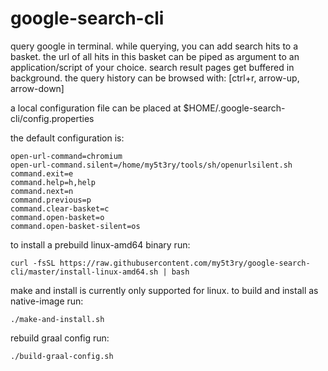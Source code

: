 # google-search-cli

query google in terminal. while querying, you can add search hits to a basket.
the url of all hits in this basket can be piped as argument to an application/script of your choice. search result pages get buffered in background. the query history can be browsed with: [ctrl+r, arrow-up, arrow-down] 

a local configuration file can be placed at $HOME/.google-search-cli/config.properties

the default configuration is:
```
open-url-command=chromium
open-url-command.silent=/home/my5t3ry/tools/sh/openurlsilent.sh
command.exit=e
command.help=h,help
command.next=n
command.previous=p
command.clear-basket=c
command.open-basket=o
command.open-basket-silent=os
```      

to install a prebuild linux-amd64 binary run:
```
curl -fsSL https://raw.githubusercontent.com/my5t3ry/google-search-cli/master/install-linux-amd64.sh | bash
```                    

make and install is currently only supported for linux. to build and install as native-image run:
```
./make-and-install.sh
```

rebuild graal config run:
```
./build-graal-config.sh
```                              






